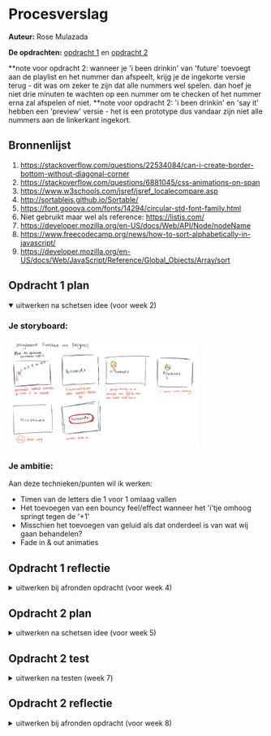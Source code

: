 # Procesverslag

**Auteur:** Rose Mulazada

**De opdrachten:** [opdracht 1](opdracht1/index.html) en [opdracht 2](opdracht2/index.html)

**note voor opdracht 2: wanneer je 'i been drinkin' van 'future' toevoegt aan de playlist en het nummer dan afspeelt, krijg je de ingekorte versie terug - dit was om zeker te zijn dat alle nummers wel spelen. dan hoef je niet drie minuten te wachten op een nummer om te checken of het nummer erna zal afspelen of niet.
**note voor opdracht 2: 'i been drinkin' en 'say it' hebben een 'preview' versie - het is een prototype dus vandaar zijn niet alle nummers aan de linkerkant ingekort. 

## Bronnenlijst

1. https://stackoverflow.com/questions/22534084/can-i-create-border-bottom-without-diagonal-corner
2. https://stackoverflow.com/questions/6881045/css-animations-on-span
3. https://www.w3schools.com/jsref/jsref_localecompare.asp
4. http://sortablejs.github.io/Sortable/
5. https://font.gooova.com/fonts/14294/circular-std-font-family.html
6. Niet gebruikt maar wel als reference: https://listjs.com/
7. https://developer.mozilla.org/en-US/docs/Web/API/Node/nodeName
8. https://www.freecodecamp.org/news/how-to-sort-alphabetically-in-javascript/
9. https://developer.mozilla.org/en-US/docs/Web/JavaScript/Reference/Global_Objects/Array/sort

## Opdracht 1 plan

<details open>
  <summary>uitwerken na schetsen idee (voor week 2)</summary>

### Je storyboard:

  <img src="readme-images/animation-storyboard.jpg" width="375px" alt="storyboard voor opdracht 1">

### Je ambitie:

Aan deze technieken/punten wil ik werken:

- Timen van de letters die 1 voor 1 omlaag vallen
- Het toevoegen van een bouncy feel/effect wanneer het 'i'tje omhoog springt tegen de '+1'
- Misschien het toevoegen van geluid als dat onderdeel is van wat wij gaan behandelen?
- Fade in & out animaties

</details>

## Opdracht 1 reflectie

<details>
  <summary>uitwerken bij afronden opdracht (voor week 4)</summary>

### Je uitkomst - karakteristiek screenshot(s):

  <img src="readme-images/Nintendo-2.png" width="375px" alt="uitomst opdracht 1">

### Dit ging goed/Heb ik geleerd:

Korte omschrijving met plaatje(s)
Ik heb eigenlijk geen delays gebruikt en heb gewoon met z-index het blokje voor de coin gezet. Ik heb alles gepositioneerd met relative/absolute en elk element omhoog laten bewegen met verschillende snelheden zodat het lijkt alsof de letter 'i' het blokje raakt waardoor het muntje uit het blokje komt. Ik heb op alle spans display: inline-block gezet zodat ik de letters kon animeren en heb de ::after figuren op andere spans gezet dan de letter 'i' zodat de ::after niet meebewoog. Ook is het me gelukt om met opacity de border te laten animeren.
<img src="readme-images/Nintendo-1.png" width="375px" alt="top">

### Dit was lastig/Is niet gelukt:

Ik wil graag alle letters animeren zonder hierbij de ::after mee te nemen, ik kreeg gelijk het idee om een span aan te maken met een witte tekstkleur of iets in die richting zodat ik een ::after kan maken en die kan animeren i.p.v. een ::after voor een span maken met een letter uit het merk erin. Maar ik weet niet zeker of dit handig is of überhaupt mag. Ook wil ik leren hoe ik ervoor kan zorgen dat bijvoorbeeld de ::after nog langer op 100% blijft qua keyframes i.p.v. dat het gelijkt terugspringt naar de 0% positie.

  <img src="readme-images/Nintendo-3.png" width="375px" alt="bummer">
</details>

## Opdracht 2 plan

<details>
  <summary>uitwerken na schetsen idee (voor week 5)</summary>

### Je ontwerp:

  <img src="readme-images/dummy-plaatje.svg" width="375px" alt="ontwerp opdracht 2">

### Je ambitie:

Aan deze technieken/punten wil ik werken:

- Ik wil graag leren hoe ik zoveel mogelijk 1 functie kan schrijven die alles doet ipv verschillende die samen 1 doel berijken
- Ik wil graag kijken naar nieuwe technieken ipv wat ik al ken.
</details>

## Opdracht 2 test

<details>
  <summary>uitwerken na testen (week 7)</summary>

Ik liep heel erg vast tijdens deze week, en heb later besloten om van case te veranderen. Om deze rede heb ik niet echt kunnen testen aangezien ik alleen CSS had en niks voor het belangrijkste deel waardoor het allemaal interactief moest worden, maar ik zal problemen opnoemen die ik heb ervaart bij mijn nieuwe case.
Neem minimaal 5 bevindingen op:

### Bevinding 1:

Nummers werden twee keer toegevoegd aan de playlist terwijl dat niet logisch is 

#### oplossing:

<img src="readme-images/data.png" width="375px" alt="oplossing probleem 1">
Ik heb data attributes toegevoegd waar ik later in een functie naar vraag. Er wordt hiermee in deze functie gekeken of het nummer al in de playlist staat en zo wel dan voegt hij het niet dubbel toe.

### Bevinding 2:

Ik kon mijn lists niet selecteren met alleen mijn toetsenbord. In plaats daarvan ging het elke individuele letter oplezen uit de zin. 

#### oplossing:
<img src="readme-images/selectedlists.png" width="375px" alt="oplossing probleem 2">
Ik heb de volgende attributes toegevoegd (tabindex, aria-selected, role) zodat de screenreader herkent dat erop gefocused kan worden.

### Bevinding 3:
<img src="readme-images/offscreen.png" width="375px" alt="oplossing probleem 3">
Als je op mobile maar 1 nummer hebt toegevoegd wordt de list automatisch gefocused waardoor je niet op remove kunt klikken. De button gaat offscreen.
Dit probleem heb ik nogsteeds.

### Bevinding 4:
Als ik op een button klik om te sorteren en vervolgens op de volgende knop klik krijgen beide knoppen dezelfde stijl.

#### oplossing:
<img src="readme-images/buttonstyles.png" width="375px" alt="oplossing probleem 4">
Ik heb deze code toegevoegd aan beide buttons om de stijl toe te voegen aan de geklikte knop en te verwijderen van de andere. Dan krijgt de niet geselecteerde knop de default stijl terug.

### Bevinding 5:
Ik had behalve het sorteren met a-z en z-a niks anders om te ordenen.

#### oplossing:
<img src="readme-images/drag.png" width="375px" alt="oplossing probleem 5">
Ik heb de sortableJS library gekoppelt aan mijn code waardoor ik nu ook kan slepen.

</details>

## Opdracht 2 reflectie

<details>
  <summary>uitwerken bij afronden opdracht (voor week 8)</summary>

### Je uitkomst - karakteristiek screenshot(s):

  <img src="readme-images/eindSS.png" width="375px" alt="uitkomst opdracht 2">

### Dit ging goed/Heb ik geleerd:

Korte omschrijving met plaatje(s)


  <img src="readme-images/sortable.png" width="375px" alt="top">
Hoe eenvoudig het eigenlijk is om libraries te gebruiken.. ik vond dit eerst best wel intimiderend maar toen ik echt ging opzoeken hoe ik dit kon doen was het geen probleem.

### Dit was lastig/Is niet gelukt:

Korte omschrijving met plaatje(s)

  <img src="readme-images/offscreen.png" width="375px" alt="bummer">
  Het is me nogsteeds niet gelukt om dit probleem op te lossen, ook niet met overflow en media queries. Dit is jammer want het maakt het moeilijker om op mobile nummers te verwijderen.

</details>
